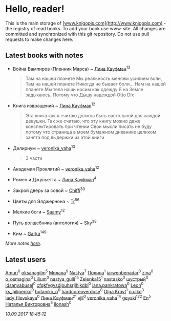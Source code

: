 # Hello, reader!
This is the main storage of [www.knigopis.com](http://www.knigopis.com) - the registry of read books.
To add your book use www-site. All changes are committed and synchronized with this git repository.
Do not use pull requests to make changes here.


## Latest books with notes
* Война Вампиров (Пленник Марса) ~ [Лина Кауфман](users/143/143278479-vkontakte)<sup>13</sup>
    > Там на нашей планете
    > Мы реальность меняем усилием воли,
    > Там на нашей планете 
    > Никогда не бывает боли...
    > Нам на нашей планете
    > Мы тела наши носим как одежду
    > Я на Земле задыхаюсь,
    > Потому что Дышу надеждой
    > Otto Dix

* Книга извращений ~ [Лина Кауфман](users/143/143278479-vkontakte)<sup>12</sup>
    > Эта книга как я считаю должна быть настольной для каждой девушки.
    > Так же считаю, что эту книгу можно даже конспектировать при чтении 
    > Свои мысли писать не буду потому что страница в моем бумажном дневнике целиком занята под 
    > выдержки из этой книги

* Делириум ~ [veronika_vaha](users/876/87639392-vkontakte)<sup>13</sup>
    > 3 части

* Академия Проклятий ~ [veronika_vaha](users/876/87639392-vkontakte)<sup>12</sup>

* Ромео и Джульетта ~ [Лина Кауфман](users/143/143278479-vkontakte)<sup>4</sup>

* Закрой дверь за совой ~ [Chiffi](users/105/105831994080785626680-google)<sup>30</sup>

* Цветы для Элджернона ~ [Tr](users/122/12282474-vkontakte)<sup>56</sup>

* Мелкие боги ~ [Saamy](users/115/115226508-vkontakte)<sup>12</sup>

* Путь волшебника (антология) ~ [Sky](users/118/118049897850017649660-google)<sup>38</sup>

* Ким ~ [Garka](users/115/115753719718250012620-google)<sup>149</sup>


_More notes [here](latest_books_with_notes.md)._


## Latest users
[Amuri](users/149/1490872947659289-facebook)<sup>0</sup> 
[oksanagilm](users/302/302849706-vkontakte)<sup>5</sup> 
[Милана](users/199/19953757-vkontakte)<sup>9</sup> 
[Nastya](users/516/51669619-vkontakte)<sup>7</sup> 
[Полина](users/869/86929801-vkontakte)<sup>1</sup> 
[iarwenbenadar](users/492/49216001-vkontakte)<sup>0</sup> 
[zina](users/786/786527-vkontakte)<sup>0</sup> 
[o_osmagina](users/506/50652378-vkontakte)<sup>0</sup> 
[Lilium](users/313/313831364-vkontakte)<sup>0</sup> 
[nastya_gulli](users/186/18695910-vkontakte)<sup>15</sup> 
[Zelenka15](users/144/1446641552071661-facebook)<sup>1</sup> 
[nastasko](users/233/23306351-vkontakte)<sup>0</sup> 
[шустрый](users/524/52473577-vkontakte)<sup>0</sup> 
[idsanyabusel](users/961/96118990-vkontakte)<sup>0</sup> 
[cfgkfygvsdjouhsrjlhjkdbl](users/138/138262847-vkontakte)<sup>0</sup> 
[iana.pankratowa](users/304/304920449-yandex)<sup>0</sup> 
[Leon](users/114/114512838393973944461-google)<sup>0</sup> 
[ks_pilipenko](users/529/52929341-vkontakte)<sup>0</sup> 
[botaniko_o](users/210/21047334-vkontakte)<sup>0</sup> 
[hardcoreoverdose](users/233/233673386-vkontakte)<sup>0</sup> 
[Olga Kravt](users/102/102717543806288-facebook)<sup>1</sup> 
[n.ulko](users/940/94003654-yandex)<sup>3</sup> 
[lady_filevskaya](users/243/243066854-vkontakte)<sup>0</sup> 
[Лина Кауфман](users/143/143278479-vkontakte)<sup>21</sup> 
[vjil](users/100/100003495005070-facebook)<sup>0</sup> 
[veronika_vaha](users/876/87639392-vkontakte)<sup>14</sup> 
[geyski](users/221/221959664-vkontakte)<sup>122</sup> 
[En](users/333/333646551-vkontakte)<sup>5</sup> 
[Наталья Викторовна](users/162/16233635309913671535-mailru)<sup>5</sup> 
[ilonash](users/182/18241860-vkontakte)<sup>0</sup> 


_10.09.2017 18:45:12_
